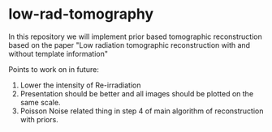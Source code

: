 # low-rad-tomography
In this repository we will implement prior based tomographic reconstruction based on the paper "Low radiation tomographic reconstruction with and without template information"

Points to work on in future:
1) Lower the intensity of Re-irradiation
2) Presentation should be better and all images should be plotted on the same scale.
3) Poisson Noise related thing in step 4 of main algorithm of reconstruction with priors.
